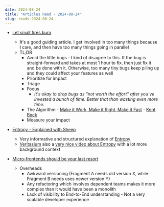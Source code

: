```yaml
---
date: 2024-08-24
title: "Articles Read - 2024-08-24"
slug: reads-2024-08-24
---
```




* [Let small fires burn][1]
  * It's a good guiding article. I get involved in too many things because I care, and then have too many things going in parallel
  * TL;DR
    * Avoid the little bugs - I kind of disagree to this. If the bug is straight-forward and takes at most 1 hour to fix, then just fix it and be done with it. Otherwise, too many tiny bugs keep piling up and they could affect your features as well
    * Prioritize for impact
    * Triage
    * Focus
      * _It's okay to drop bugs as "not worth the effort" after you've invested a bunch of time. Better that than wasting even more time._
    * The Algorithm - [Make it Work, Make it Right, Make it Fast][2] - [Kent Beck][3]
    * Measure your impact
* [Entropy - Explained with Sheep][4]
  * Very informative and structured explanation of [Entropy][5]
  * [Veritasium][6] also a [very nice video about Entropy][7] with a lot more background context
* [Micro-frontends should be your last resort][8]
  * Overheads
    * Awkward versioning (Fragment A needs old version X, while Fragment B needs uses newer version Y)
    * Any refactoring which involves dependent teams makes it more complex than it would have been a monolith
    * Lack of visibility to End-to-End understanding - Not a very scalable developer experience



  [1]: https://swizec.com/blog/let-small-fires-burn/
  [2]: /reads/2024/09/reads-2024-08-27/
  [3]: https://en.wikipedia.org/wiki/Kent_Beck
  [4]: https://www.engineersedge.com/thermodynamics/entropy_explained_with_sheep_15961.htm
  [5]: https://en.wikipedia.org/wiki/Entropy
  [6]: https://www.veritasium.com/
  [7]: https://www.youtube.com/watch?v=DxL2HoqLbyA&t=588s
  [8]: https://www.breck-mckye.com/blog/2023/05/Microfrontends-should-be-your-last-resort/
